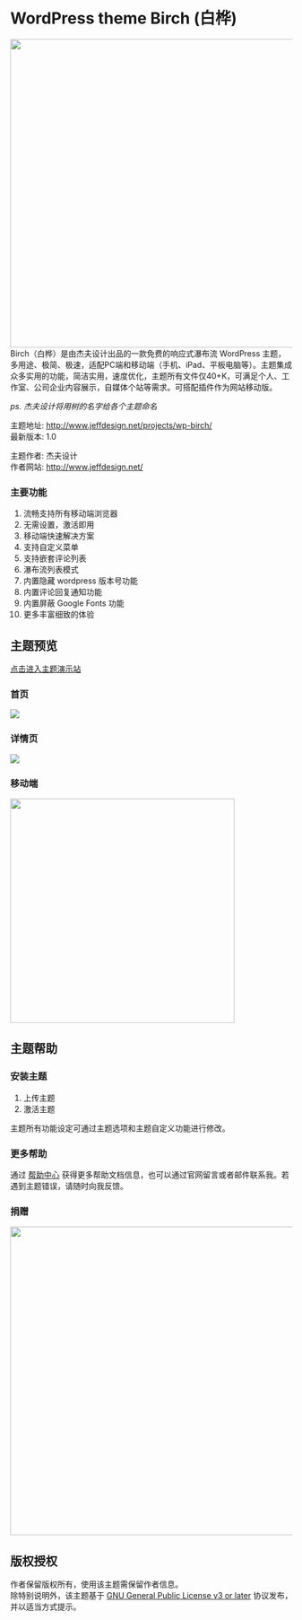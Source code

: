 # WordPress theme Birch (白桦)  
<img src="https://www.jeffdesign.net/wp-content/themes/jeffdesign/images/wp-birch.png" width="550px">  
Birch（白桦）是由杰夫设计出品的一款免费的响应式瀑布流 WordPress 主题，多用途、极简、极速，适配PC端和移动端（手机、iPad、平板电脑等）。主题集成众多实用的功能，简洁实用，速度优化，主题所有文件仅40+K，可满足个人、工作室、公司企业内容展示，自媒体个站等需求。可搭配插件作为网站移动版。

*ps. 杰夫设计将用树的名字给各个主题命名*

主题地址: <http://www.jeffdesign.net/projects/wp-birch/>   
最新版本: 1.0  

主题作者: 杰夫设计  
作者网站: <http://www.jeffdesign.net/>  

### 主要功能
01. 流畅支持所有移动端浏览器
02. 无需设置，激活即用
03. 移动端快速解决方案
04. 支持自定义菜单
05. 支持嵌套评论列表
06. 瀑布流列表模式
07. 内置隐藏 wordpress 版本号功能
08. 内置评论回复通知功能
09. 内置屏蔽 Google Fonts 功能
10. 更多丰富细致的体验


## 主题预览
[点击进入主题演示站](https://www.jeffdesign.net/demo/?themedemo=birch)  

### 首页
![](https://www.jeffdesign.net/wp-content/uploads/2015/12/wp-birch-3.jpg)  

### 详情页
![](https://www.jeffdesign.net/wp-content/uploads/2015/12/wp-birch-4.jpg)  

### 移动端
<img src="https://www.jeffdesign.net/wp-content/uploads/2015/12/wp-birch-2.jpg" width="400px">   


## 主题帮助
### 安装主题

1. 上传主题
2. 激活主题

主题所有功能设定可通过主题选项和主题自定义功能进行修改。

### 更多帮助
通过 [帮助中心](http://www.jeffdesign.net/support/) 获得更多帮助文档信息，也可以通过官网留言或者邮件联系我。若遇到主题错误，请随时向我反馈。

### 捐赠
<img src="https://www.jeffdesign.net/wp-content/uploads/2015/12/sponsor.png" width="550px">  


## 版权授权
作者保留版权所有，使用该主题需保留作者信息。  
除特别说明外，该主题基于 [GNU General Public License v3 or later](http://www.gnu.org/licenses/gpl-3.0.html) 协议发布，并以适当方式提示。
